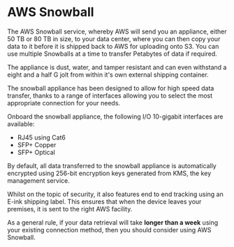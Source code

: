 # AWS Snowball
The AWS Snowball service, whereby AWS will send you an appliance, either 50 TB or 80 TB in size, to your data center, where you can then copy your data to it before it is shipped back to AWS for uploading onto S3. You can use multiple Snowballs at a time to transfer Petabytes of data if required.

The appliance is dust, water, and tamper resistant and can even withstand a eight and a half G jolt from within it's own external shipping container.

The snowball appliance has been designed to allow for high speed data transfer, thanks to a range of interfaces allowing you to select the most appropriate connection for your needs.

Onboard the snowball appliance, the following I/O 10-gigabit interfaces are available:
- RJ45 using Cat6
- SFP+ Copper
- SFP+ Optical

By default, all data transferred to the snowball appliance is automatically encrypted using 256-bit encryption keys generated from KMS, the key management service. 

Whilst on the topic of security, it also features end to end tracking using an E-ink shipping label. This ensures that when the device leaves your premises, it is sent to the right AWS facility.

As a general rule, if your data retrieval will take **longer than a week** using your existing connection method, then you should consider using AWS Snowball.